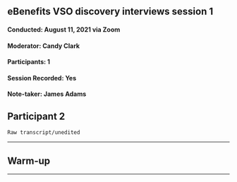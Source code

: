## eBenefits VSO discovery interviews session 1
#### Conducted: August 11, 2021 via Zoom
#### Moderator: Candy Clark
#### Participants: 1
#### Session Recorded: Yes
#### Note-taker: James Adams

## Participant 2

`Raw transcript/unedited`

---

## Warm-up

---
